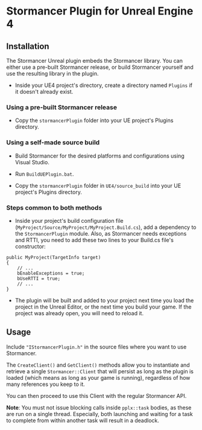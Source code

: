 Stormancer Plugin for Unreal Engine 4
=====================================

Installation
------------

The Stormancer Unreal plugin embeds the Stormancer library.
You can either use a pre-built Stormancer release, or build Stormancer yourself and use the resulting library in the plugin.

- Inside your UE4 project's directory, create a directory named `Plugins` if it doesn't already exist.

### Using a pre-built Stormancer release

- Copy the `stormancerPlugin` folder into your UE project's Plugins directory.

### Using a self-made source build

- Build Stormancer for the desired platforms and configurations using Visual Studio.

- Run `BuildUEPlugin.bat`.

- Copy the `stormancerPlugin` folder in `UE4/source_build` into your UE project's Plugins directory.

### Steps common to both methods

- Inside your project's build configuration file (`MyProject/Source/MyProject/MyProject.Build.cs`), add a dependency to the `StormancerPlugin` module.
Also, as Stormancer needs exceptions and RTTI, you need to add these two lines to your Build.cs file's constructor:
```
public MyProject(TargetInfo target)
{
	// ...
	bEnableExceptions = true;
	bUseRTTI = true;
	// ...
}
```

- The plugin will be built and added to your project next time you load the project in the Unreal Editor, or the next time you build your game.
If the project was already open, you will need to reload it.

Usage
-----

Include `"IStormancerPlugin.h"` in the source files where you want to use Stormancer.

The `CreateClient()` and `GetClient()` methods allow you to instantiate and retrieve a single `Stormancer::Client`
that will persist as long as the plugin is loaded (which means as long as your game is running),
regardless of how many references you keep to it.

You can then proceed to use this Client with the regular Stormancer API.

**Note**: You must not issue blocking calls inside `pplx::task` bodies, as these are run on a single thread.
Especially, both launching and waiting for a task to complete from within another task will result in a deadlock.